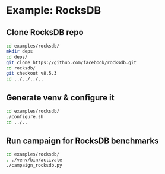 # Example: RocksDB

## Clone RocksDB repo

```bash
cd examples/rocksdb/
mkdir deps
cd deps/
git clone https://github.com/facebook/rocksdb.git
cd rocksdb/
git checkout v8.5.3
cd ../../../..
```

## Generate venv & configure it

```bash
cd examples/rocksdb/
./configure.sh
cd ../..
```

## Run campaign for RocksDB benchmarks

```bash
cd examples/rocksdb/
. ./venv/bin/activate
./campaign_rocksdb.py
```
